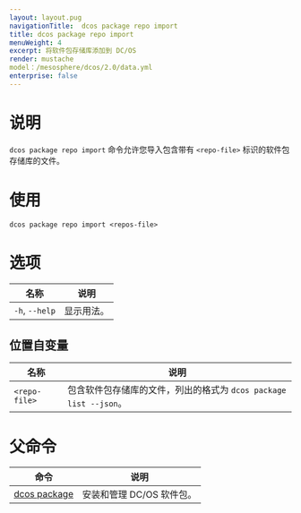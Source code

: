 ```yaml
---
layout: layout.pug
navigationTitle:  dcos package repo import
title: dcos package repo import
menuWeight: 4
excerpt: 将软件包存储库添加到 DC/OS
render: mustache
model：/mesosphere/dcos/2.0/data.yml
enterprise: false
---
```


# 说明

`dcos package repo import` 命令允许您导入包含带有 `<repo-file>` 标识的软件包存储库的文件。

# 使用

```
dcos package repo import <repos-file>
```

# 选项

| 名称 | 说明 |
|---------|-------------|
| `-h`, `--help` | 显示用法。|

## 位置自变量

| 名称 | 说明 |
|---------|-------------|
| `<repo-file>` | 包含软件包存储库的文件，列出的格式为 `dcos package list --json`。|

# 父命令

| 命令 | 说明 |
|---------|-------------|
| [dcos package](/mesosphere/dcos/2.0/cli/command-reference/dcos-package/) | 安装和管理 DC/OS 软件包。|
